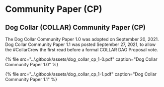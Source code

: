 # Community Paper \(CP\)

## Dog Collar \(COLLAR\) Community Paper \(CP\)

The Dog Collar Community Paper 1.0 was adopted on September 20, 2021. Dog Collar Community Paper 1.1 was posted September 27, 2021, to allow the \#CollarCrew the first read before a formal COLLAR DAO Proposal vote.

{% file src="../.gitbook/assets/dog\_collar\_cp\_1-0.pdf" caption="Dog Collar Community Paper 1.0" %}

{% file src="../.gitbook/assets/dog\_collar\_cp\_1-1.pdf" caption="Dog Collar Community Paper 1.1" %}

